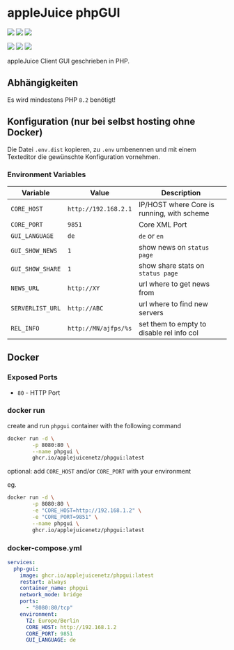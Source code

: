# appleJuice phpGUI

![](https://img.shields.io/badge/release-v0.29.6Beta-blue)
![](https://img.shields.io/github/downloads/applejuicenetz/phpgui/total)
![](https://img.shields.io/github/license/applejuicenetz/phpgui.svg)

![](https://github.com/applejuicenetz/phpgui/actions/workflows/container.yml/badge.svg)
![](https://img.shields.io/docker/pulls/applejuicenetz/phpgui)
![](https://img.shields.io/docker/image-size/applejuicenetz/phpgui)

appleJuice Client GUI geschrieben in PHP.

## Abhängigkeiten

Es wird mindestens PHP `8.2` benötigt!

## Konfiguration (nur bei selbst hosting ohne Docker)

Die Datei `.env.dist` kopieren, zu `.env` umbenennen und mit einem Texteditor die gewünschte Konfiguration vornehmen.

### Environment Variables

| Variable             | Value                | Description                                |
|----------------------|----------------------|--------------------------------------------|
| `CORE_HOST`          | `http://192.168.2.1` | IP/HOST where Core is running, with scheme |
| `CORE_PORT`          | `9851`               | Core XML Port                              |
| `GUI_LANGUAGE`       | `de`                 | `de` or `en`                               |
| `GUI_SHOW_NEWS`      | `1`                  | show news on `status page`                 |
| `GUI_SHOW_SHARE`     | `1`                  | show share stats on `status page`          |
| `NEWS_URL`           | `http://XY`          | url where to get news from                 |
| `SERVERLIST_URL`     | `http://ABC`         | url where to find new servers              |
| `REL_INFO`           | `http://MN/ajfps/%s` | set them to empty to disable rel info col  |

## Docker

### Exposed Ports

- `80` - HTTP Port

### docker run

create and run `phpgui` container with the following command

```bash
docker run -d \
        -p 8080:80 \
        --name phpgui \
        ghcr.io/applejuicenetz/phpgui:latest
```

optional: add `CORE_HOST` and/or `CORE_PORT` with your environment

eg.

```bash
docker run -d \
        -p 8080:80 \
        -e "CORE_HOST=http://192.168.1.2" \
        -e "CORE_PORT=9851" \
        --name phpgui \
        ghcr.io/applejuicenetz/phpgui:latest
```

### docker-compose.yml

```yaml
services:
  php-gui:
    image: ghcr.io/applejuicenetz/phpgui:latest
    restart: always
    container_name: phpgui
    network_mode: bridge
    ports:
      - "8080:80/tcp"
    environment:
      TZ: Europe/Berlin
      CORE_HOST: http://192.168.1.2
      CORE_PORT: 9851
      GUI_LANGUAGE: de
```
